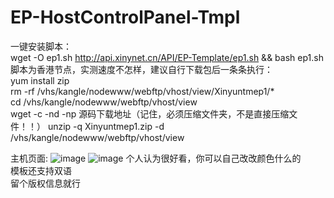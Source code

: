 # EP-HostControlPanel-Tmpl
一键安装脚本：<br>wget -O ep1.sh http://api.xinynet.cn/API/EP-Template/ep1.sh && bash ep1.sh<br>
脚本为香港节点，实测速度不怎样，建议自行下载包后一条条执行：
<br>yum install zip
<br>rm -rf /vhs/kangle/nodewww/webftp/vhost/view/Xinyuntmep1/*
<br>cd /vhs/kangle/nodewww/webftp/vhost/view
<br>wget -c -nd -np 源码下载地址（记住，必须压缩文件夹，不是直接压缩文件！！）
unzip -q Xinyuntmep1.zip -d /vhs/kangle/nodewww/webftp/vhost/view

主机页面:
![image](https://github.com/XinYunNet/EP-HostControlPanel-Tmpl/assets/114330495/7721f7d9-a918-4d35-9593-87ad714527c6)
![image](https://github.com/XinYunNet/EP-HostControlPanel-Tmpl/assets/114330495/3f03ae92-6f7d-41c6-9dc5-49c3b666a7f1)
个人认为很好看，你可以自己改改颜色什么的<br>
模板还支持双语<br>
留个版权信息就行
